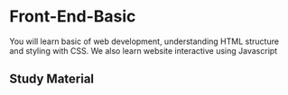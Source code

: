 # Front-End-Basic

You will learn basic of web development, understanding HTML structure and styling with CSS.
We also learn website interactive using Javascript


## Study Material